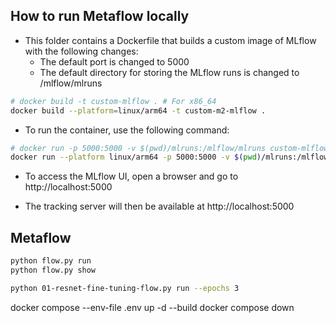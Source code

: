 
## How to run Metaflow locally

- This folder contains a Dockerfile that builds a custom image of MLflow with the following changes:
  - The default port is changed to 5000
  - The default directory for storing the MLflow runs is changed to /mlflow/mlruns

```bash 
# docker build -t custom-mlflow . # For x86_64
docker build --platform=linux/arm64 -t custom-m2-mlflow .
```

- To run the container, use the following command:
```bash
# docker run -p 5000:5000 -v $(pwd)/mlruns:/mlflow/mlruns custom-mlflow # For x86_64
docker run --platform linux/arm64 -p 5000:5000 -v $(pwd)/mlruns:/mlflow/mlruns custom-m2-mlflow # For Apple M2
```

- To access the MLflow UI, open a browser and go to http://localhost:5000

- The tracking server will then be available at http://localhost:5000

## Metaflow 

```bash
python flow.py run
python flow.py show

python 01-resnet-fine-tuning-flow.py run --epochs 3
```

docker compose --env-file .env up -d --build
docker compose down